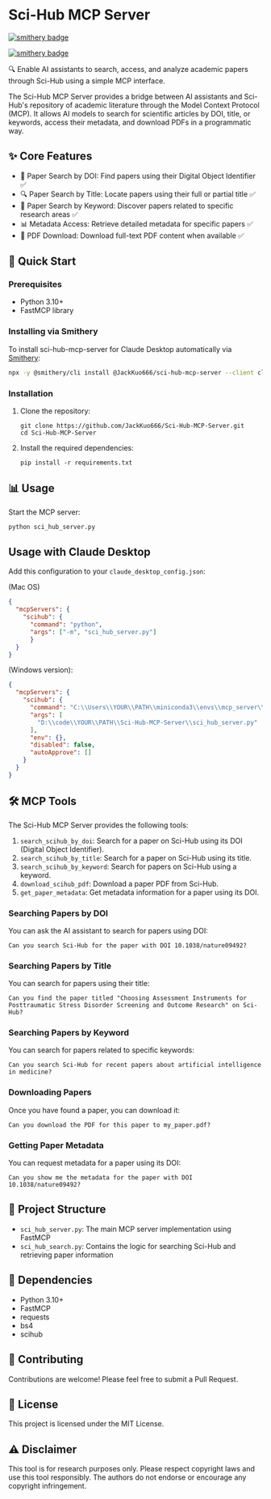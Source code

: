 # Sci-Hub MCP Server
[![smithery badge](https://smithery.ai/badge/@JackKuo666/sci-hub-mcp-server)](https://smithery.ai/server/@JackKuo666/sci-hub-mcp-server)

[![smithery badge](https://smithery.ai/badge/@JackKuo666/sci-hub-mcp-server)](https://smithery.ai/server/@JackKuo666/sci-hub-mcp-server)

🔍 Enable AI assistants to search, access, and analyze academic papers through Sci-Hub using a simple MCP interface.

The Sci-Hub MCP Server provides a bridge between AI assistants and Sci-Hub's repository of academic literature through the Model Context Protocol (MCP). It allows AI models to search for scientific articles by DOI, title, or keywords, access their metadata, and download PDFs in a programmatic way.

## ✨ Core Features

- 🔎 Paper Search by DOI: Find papers using their Digital Object Identifier ✅
- 🔍 Paper Search by Title: Locate papers using their full or partial title ✅
- 🔑 Paper Search by Keyword: Discover papers related to specific research areas ✅
- 📊 Metadata Access: Retrieve detailed metadata for specific papers ✅
- 📄 PDF Download: Download full-text PDF content when available ✅

## 🚀 Quick Start

### Prerequisites

- Python 3.10+
- FastMCP library

### Installing via Smithery

To install sci-hub-mcp-server for Claude Desktop automatically via [Smithery](https://smithery.ai/server/@JackKuo666/sci-hub-mcp-server):

```bash
npx -y @smithery/cli install @JackKuo666/sci-hub-mcp-server --client claude
```

### Installation

1. Clone the repository:
   ```
   git clone https://github.com/JackKuo666/Sci-Hub-MCP-Server.git
   cd Sci-Hub-MCP-Server
   ```

2. Install the required dependencies:
   ```
   pip install -r requirements.txt
   ```

## 📊 Usage

Start the MCP server:

```bash
python sci_hub_server.py
```

## Usage with Claude Desktop

Add this configuration to your `claude_desktop_config.json`:

(Mac OS)

```json
{
  "mcpServers": {
    "scihub": {
      "command": "python",
      "args": ["-m", "sci_hub_server.py"]
      }
  }
}
```

(Windows version):

```json
{
  "mcpServers": {
    "scihub": {
      "command": "C:\\Users\\YOUR\\PATH\\miniconda3\\envs\\mcp_server\\python.exe",
      "args": [
        "D:\\code\\YOUR\\PATH\\Sci-Hub-MCP-Server\\sci_hub_server.py"
      ],
      "env": {},
      "disabled": false,
      "autoApprove": []
    }
  }
}
```

## 🛠 MCP Tools

The Sci-Hub MCP Server provides the following tools:

1. `search_scihub_by_doi`: Search for a paper on Sci-Hub using its DOI (Digital Object Identifier).
2. `search_scihub_by_title`: Search for a paper on Sci-Hub using its title.
3. `search_scihub_by_keyword`: Search for papers on Sci-Hub using a keyword.
4. `download_scihub_pdf`: Download a paper PDF from Sci-Hub.
5. `get_paper_metadata`: Get metadata information for a paper using its DOI.

### Searching Papers by DOI

You can ask the AI assistant to search for papers using DOI:
```
Can you search Sci-Hub for the paper with DOI 10.1038/nature09492?
```

### Searching Papers by Title

You can search for papers using their title:
```
Can you find the paper titled "Choosing Assessment Instruments for Posttraumatic Stress Disorder Screening and Outcome Research" on Sci-Hub?
```

### Searching Papers by Keyword

You can search for papers related to specific keywords:
```
Can you search Sci-Hub for recent papers about artificial intelligence in medicine?
```

### Downloading Papers

Once you have found a paper, you can download it:
```
Can you download the PDF for this paper to my_paper.pdf?
```

### Getting Paper Metadata

You can request metadata for a paper using its DOI:
```
Can you show me the metadata for the paper with DOI 10.1038/nature09492?
```

## 📁 Project Structure

- `sci_hub_server.py`: The main MCP server implementation using FastMCP
- `sci_hub_search.py`: Contains the logic for searching Sci-Hub and retrieving paper information

## 🔧 Dependencies

- Python 3.10+
- FastMCP
- requests
- bs4
- scihub

## 🤝 Contributing

Contributions are welcome! Please feel free to submit a Pull Request.

## 📄 License

This project is licensed under the MIT License.

## ⚠️ Disclaimer

This tool is for research purposes only. Please respect copyright laws and use this tool responsibly. The authors do not endorse or encourage any copyright infringement.
